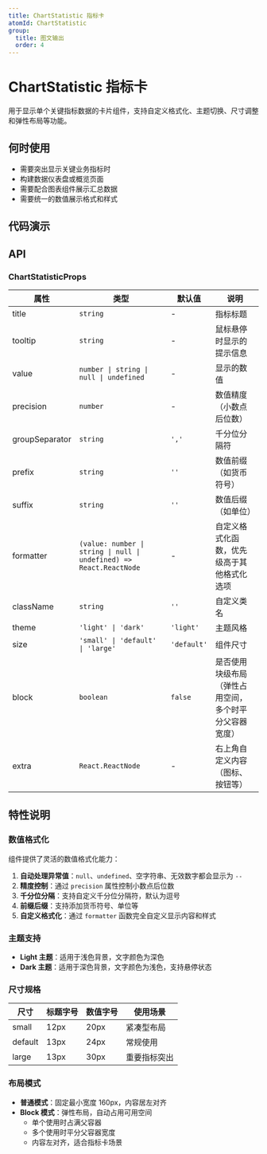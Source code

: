 ```yaml
---
title: ChartStatistic 指标卡
atomId: ChartStatistic
group:
  title: 图文输出
  order: 4
---
```


# ChartStatistic 指标卡

用于显示单个关键指标数据的卡片组件，支持自定义格式化、主题切换、尺寸调整和弹性布局等功能。

## 何时使用

- 需要突出显示关键业务指标时
- 构建数据仪表盘或概览页面
- 需要配合图表组件展示汇总数据
- 需要统一的数值展示格式和样式

## 代码演示

<code src="../demos/charts/chartStatic.tsx" background="var(--main-bg-color)" iframe=540></code>

## API

### ChartStatisticProps

| 属性           | 类型                                                                | 默认值      | 说明                                                   |
| -------------- | ------------------------------------------------------------------- | ----------- | ------------------------------------------------------ |
| title          | `string`                                                            | -           | 指标标题                                               |
| tooltip        | `string`                                                            | -           | 鼠标悬停时显示的提示信息                               |
| value          | `number \| string \| null \| undefined`                             | -           | 显示的数值                                             |
| precision      | `number`                                                            | -           | 数值精度（小数点后位数）                               |
| groupSeparator | `string`                                                            | `','`       | 千分位分隔符                                           |
| prefix         | `string`                                                            | `''`        | 数值前缀（如货币符号）                                 |
| suffix         | `string`                                                            | `''`        | 数值后缀（如单位）                                     |
| formatter      | `(value: number \| string \| null \| undefined) => React.ReactNode` | -           | 自定义格式化函数，优先级高于其他格式化选项             |
| className      | `string`                                                            | `''`        | 自定义类名                                             |
| theme          | `'light' \| 'dark'`                                                 | `'light'`   | 主题风格                                               |
| size           | `'small' \| 'default' \| 'large'`                                   | `'default'` | 组件尺寸                                               |
| block          | `boolean`                                                           | `false`     | 是否使用块级布局（弹性占用空间，多个时平分父容器宽度） |
| extra          | `React.ReactNode`                                                   | -           | 右上角自定义内容（图标、按钮等）                       |

## 特性说明

### 数值格式化

组件提供了灵活的数值格式化能力：

1. **自动处理异常值**：`null`、`undefined`、空字符串、无效数字都会显示为 `--`
2. **精度控制**：通过 `precision` 属性控制小数点后位数
3. **千分位分隔**：支持自定义千分位分隔符，默认为逗号
4. **前缀后缀**：支持添加货币符号、单位等
5. **自定义格式化**：通过 `formatter` 函数完全自定义显示内容和样式

### 主题支持

- **Light 主题**：适用于浅色背景，文字颜色为深色
- **Dark 主题**：适用于深色背景，文字颜色为浅色，支持悬停状态

### 尺寸规格

| 尺寸    | 标题字号 | 数值字号 | 使用场景     |
| ------- | -------- | -------- | ------------ |
| small   | 12px     | 20px     | 紧凑型布局   |
| default | 13px     | 24px     | 常规使用     |
| large   | 13px     | 30px     | 重要指标突出 |

### 布局模式

- **普通模式**：固定最小宽度 160px，内容居左对齐
- **Block 模式**：弹性布局，自动占用可用空间
  - 单个使用时占满父容器
  - 多个使用时平分父容器宽度
  - 内容左对齐，适合指标卡场景
